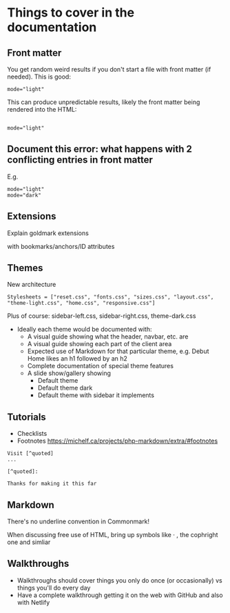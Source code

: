 # Things to cover in the documentation

## Front matter

You get random weird results if you don't start
a file with front matter (if needed). This is good:
```
mode="light"
```
This can produce unpredictable results, likely the front
matter being rendered into the HTML:

```

mode="light"
```

## Document this error: what happens with 2 conflicting entries in front matter


E.g.

```
mode="light"
mode="dark"
```

## Extensions

Explain goldmark extensions

 with bookmarks/anchors/ID attributes

## Themes

New architecture

```
Stylesheets = ["reset.css", "fonts.css", "sizes.css", "layout.css", "theme-light.css", "home.css", "responsive.css"]
```

Plus of course: sidebar-left.css, sidebar-right.css, theme-dark.css


* Ideally each theme would be documented with:
  - A visual guide showing what the header, navbar, etc. are
  - A visual guide showing each part of the client area
  - Expected use of Markdown for that particular theme, e.g. Debut Home likes an h1 followed by an h2
  - Complete documentation of special theme features
  - A slide show/gallery showing 
    + Default theme
    + Default theme dark
    + Default theme with sidebar it implements


## Tutorials

* Checklists
* Footnotes https://michelf.ca/projects/php-markdown/extra/#footnotes 

```
Visit [^quoted]
...

[^quoted]:

Thanks for making it this far
```

## Markdown

There's no underline convention in Commonmark!

When discussing free use of HTML, bring up symbols like &middot; , the cophright one and simliar
## Walkthroughs

* Walkthroughs should cover things you only do once (or occasionally) vs things you'll
do every day
* Have a complete walkthrough getting it on the web with GitHub and also with Netlify




